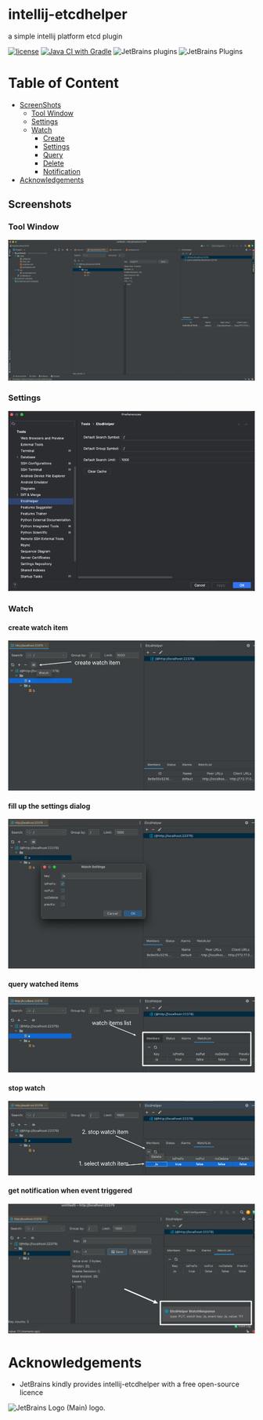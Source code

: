 # intellij-etcdhelper

a simple intellij platform etcd plugin

[![license](https://github.com/tsonglew/intellij-etcdhelper/actions/workflows/license.yml/badge.svg)](https://github.com/tsonglew/intellij-etcdhelper/actions/workflows/license.yml)
[![Java CI with Gradle](https://github.com/tsonglew/intellij-etcdhelper/actions/workflows/gradle.yml/badge.svg)](https://github.com/tsonglew/intellij-etcdhelper/actions/workflows/gradle.yml)
![JetBrains plugins](https://img.shields.io/jetbrains/plugin/d/19924?logo=etcd)
![JetBrains Plugins](https://img.shields.io/jetbrains/plugin/r/stars/19924)

# Table of Content

- [ScreenShots](#screenshots)
    - [Tool Window](#tool-window)
    - [Settings](#settings)
    - [Watch](#watch)
        - [Create](#create-watch-item)
        - [Settings](#fill-up-the-settings-dialog)
        - [Query](#fill-up-the-settings-dialog)
        - [Delete](#stop-watch)
        - [Notification](#get-notification-when-event-triggered)
- [Acknowledgements](#acknowledgements)

## Screenshots

### Tool Window

![toolwindow.png](assets/images/toolwindow.png)

### Settings

![settings.png](assets/images/settings.png)

### Watch

#### create watch item

![create](assets/images/watch/create.png)

#### fill up the settings dialog

![settings](assets/images/watch/settings.png)

#### query watched items

![list](assets/images/watch/list.png)

#### stop watch

![delete](assets/images/watch/delete.png)

#### get notification when event triggered

![notify](assets/images/watch/notify.png)

# Acknowledgements

* JetBrains kindly provides intellij-etcdhelper with a free open-source licence

<img src="https://resources.jetbrains.com/storage/products/company/brand/logos/jb_beam.svg" alt="JetBrains Logo (Main) logo.">
